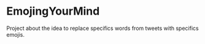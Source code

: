# EmojingYourMind

Project about the idea to replace specifics words from tweets with specifics emojis.
